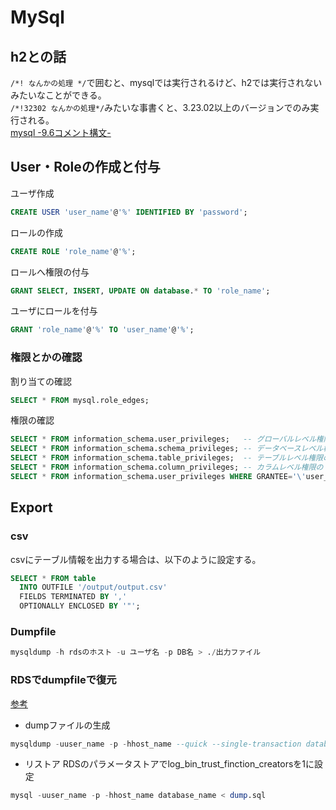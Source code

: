 # MySql

## h2との話
```/*! なんかの処理 */```で囲むと、mysqlでは実行されるけど、h2では実行されないみたいなことができる。  
```/*!32302 なんかの処理*/```みたいな事書くと、3.23.02以上のバージョンでのみ実行される。  
[mysql -9.6コメント構文-](https://dev.mysql.com/doc/refman/5.6/ja/comments.html)

## User・Roleの作成と付与
ユーザ作成
```sql
CREATE USER 'user_name'@'%' IDENTIFIED BY 'password';
```

ロールの作成
```sql
CREATE ROLE 'role_name'@'%';
```

ロールへ権限の付与
```sql
GRANT SELECT, INSERT, UPDATE ON database.* TO 'role_name';
```

ユーザにロールを付与
```sql
GRANT 'role_name'@'%' TO 'user_name'@'%';
```

### 権限とかの確認
割り当ての確認
```sql
SELECT * FROM mysql.role_edges;
```

権限の確認
```sql
SELECT * FROM information_schema.user_privileges;   -- グローバルレベル権限のリスト
SELECT * FROM information_schema.schema_privileges; -- データベースレベル権限のリスト
SELECT * FROM information_schema.table_privileges;  -- テーブルレベル権限のリスト
SELECT * FROM information_schema.column_privileges; -- カラムレベル権限のリスト
SELECT * FROM information_schema.user_privileges WHERE GRANTEE='\'user_name\'@\'%\''; -- 絞り込み
```

## Export

### csv
csvにテーブル情報を出力する場合は、以下のように設定する。
```sql
SELECT * FROM table
  INTO OUTFILE '/output/output.csv'
  FIELDS TERMINATED BY ','
  OPTIONALLY ENCLOSED BY '"';
```

### Dumpfile
```sql
mysqldump -h rdsのホスト -u ユーザ名 -p DB名 > ./出力ファイル
```

### RDSでdumpfileで復元
[参考](https://qiita.com/hikey/items/ab5fca33849d3e3929cb)

* dumpファイルの生成
```sql
mysqldump -uuser_name -p -hhost_name --quick --single-transaction database_name　| sed -e 's/DEFINER[ ]*=[ ]*[^*]*\*/\*/' > dump.sql
```

* リストア
RDSのパラメータストアでlog_bin_trust_finction_creatorsを1に設定

```sql
mysql -uuser_name -p -hhost_name database_name < dump.sql
```


